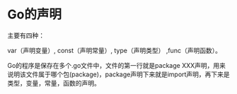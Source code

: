 # Go的声明

主要有四种：

 var（声明变量）, const（声明常量）, type（声明类型） ,func（声明函数）。

Go的程序是保存在多个.go文件中，文件的第一行就是package XXX声明，用来说明该文件属于哪个包(package)，package声明下来就是import声明，再下来是类型，变量，常量，函数的声明。
